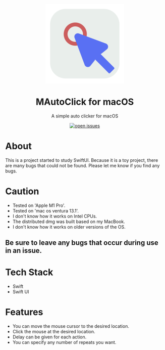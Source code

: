 

<div align="center">
    <img src="https://github.com/wlxo0401/MAutoClick/blob/main/MAutoClick/MAutoClick/Assets.xcassets/AppIcon.appiconset/ico_1024.png" alt="logo" width="250" height="auto" />
    <h1>MAutoClick for macOS</h1>
    <p>A simple auto clicker for macOS</p>
</div>

<div align="center">
    <p>
        <a href="https://github.com/wlxo0401/MAutoClick/issues/">
<img src="https://img.shields.io/github/issues/wlxo0401/MAutoClick" alt="open issues" />
</a>
    </p>
</div>



# About
This is a project started to study SwiftUI. Because it is a toy project, there are many bugs that could not be found. Please let me know if you find any bugs.

# Caution
- Tested on 'Apple M1 Pro'.
- Tested on 'mac os ventura 13.1'.
- I don't know how it works on Intel CPUs.
- The distributed dmg was built based on my MacBook.
- I don't know how it works on older versions of the OS.

## Be sure to leave any bugs that occur during use in an issue.

# Tech Stack
- Swift
- Swift UI

# Features
- You can move the mouse cursor to the desired location.
- Click the mouse at the desired location.
- Delay can be given for each action.
- You can specify any number of repeats you want.
